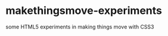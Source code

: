 makethingsmove-experiments
==========================

some HTML5 experiments in making things move with CSS3